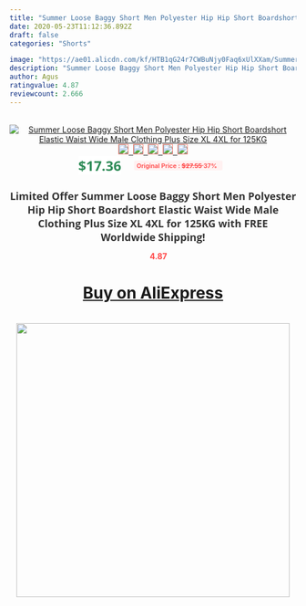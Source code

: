 ```yaml
---
title: "Summer Loose Baggy Short Men Polyester Hip Hip Short Boardshort Elastic Waist Wide Male Clothing Plus Size XL 4XL for 125KG"
date: 2020-05-23T11:12:36.892Z
draft: false
categories: "Shorts"

image: "https://ae01.alicdn.com/kf/HTB1qG24r7CWBuNjy0Faq6xUlXXam/Summer-Loose-Baggy-Short-Men-Polyester-Hip-Hip-Short-Boardshort-Elastic-Waist-Wide-Male-Clothing-Plus.jpg"
description: "Summer Loose Baggy Short Men Polyester Hip Hip Short Boardshort Elastic Waist Wide Male Clothing Plus Size XL 4XL for 125KG"
author: Agus
ratingvalue: 4.87
reviewcount: 2.666
---
```

<br>
<div style="text-align: center;">
<a href="https://s.click.aliexpress.com/e/_A9Qngt" target="_blank" rel="nofollow noopener noreferrer"><img alt="Summer Loose Baggy Short Men Polyester Hip Hip Short Boardshort Elastic Waist Wide Male Clothing Plus Size XL 4XL for 125KG" class="magnifier-image" src="https://ae01.alicdn.com/kf/HTB1qG24r7CWBuNjy0Faq6xUlXXam/Summer-Loose-Baggy-Short-Men-Polyester-Hip-Hip-Short-Boardshort-Elastic-Waist-Wide-Male-Clothing-Plus.jpg_640x640.jpg">
<br>
<img style="border:1px solid salmon" src="https://ae01.alicdn.com/kf/HTB1qG24r7CWBuNjy0Faq6xUlXXam/Summer-Loose-Baggy-Short-Men-Polyester-Hip-Hip-Short-Boardshort-Elastic-Waist-Wide-Male-Clothing-Plus.jpg_120x120.jpg">&nbsp;&nbsp;<img style="border:1px solid salmon" src="https://ae01.alicdn.com/kf/HTB1oxhJfZIrBKNjSZK9q6ygoVXao/Summer-Loose-Baggy-Short-Men-Polyester-Hip-Hip-Short-Boardshort-Elastic-Waist-Wide-Male-Clothing-Plus.jpg_120x120.jpg">&nbsp;&nbsp;<img style="border:1px solid salmon" src="https://ae01.alicdn.com/kf/HTB1.dAwr21TBuNjy0Fjq6yjyXXam/Summer-Loose-Baggy-Short-Men-Polyester-Hip-Hip-Short-Boardshort-Elastic-Waist-Wide-Male-Clothing-Plus.jpg_120x120.jpg">&nbsp;&nbsp;<img style="border:1px solid salmon" src="https://ae01.alicdn.com/kf/HTB1ezgtr49YBuNjy0Ffq6xIsVXaZ/Summer-Loose-Baggy-Short-Men-Polyester-Hip-Hip-Short-Boardshort-Elastic-Waist-Wide-Male-Clothing-Plus.jpg_120x120.jpg">&nbsp;&nbsp;<img style="border:1px solid salmon" src="https://ae01.alicdn.com/kf/HTB1sPDIr25TBuNjSspcq6znGFXat/Summer-Loose-Baggy-Short-Men-Polyester-Hip-Hip-Short-Boardshort-Elastic-Waist-Wide-Male-Clothing-Plus.jpg_120x120.jpg"></a></div><br0>
<div style="text-align: center;"><span style="background-color: white; border: 0px; box-sizing: border-box; color: seagreen; display: inline-block; font-family: &quot;open sans&quot; , &quot;arial&quot; , &quot;helvetica&quot; , sans-serif , &quot;heiti&quot;; font-size: 24px; font-stretch: inherit; font-weight: 700; line-height: inherit; margin: 0px 10px 0px 0px; padding: 0px; vertical-align: middle;">$17.36 </span>
<span style="background: rgb(255 , 241 , 241); border-radius: 3px; border: 0px; box-sizing: border-box; color: #ff4747; display: inline-block; font-family: inherit; font-size: 12px; font-stretch: inherit; font-style: inherit; font-variant: inherit; font-weight: 600; line-height: inherit; margin: 0px; padding: 2px 5px; transform: scale(0.9); vertical-align: middle;">Original Price : <b style="text-decoration: line-through;">$27.55 </b> 37%&nbsp;&nbsp;</span></div>
<h1 style="color: #333333; display: inline-block; font-family: &quot;open sans&quot; , &quot;arial&quot; , &quot;helvetica&quot; , sans-serif , &quot;heiti&quot;; font-size: 18px; font-stretch: inherit; font-weight: 700; text-align: center;">Limited Offer Summer Loose Baggy Short Men Polyester Hip Hip Short Boardshort Elastic Waist Wide Male Clothing Plus Size XL 4XL for 125KG with FREE Worldwide Shipping!</h1>
<div style="color: #ff4747; text-align: center;">
<img src="https://4.bp.blogspot.com/-M0ZcTcb-5uY/XleCXlxnR4I/AAAAAAAAAEc/OrjgMkXV1oMQFaCRZj5HQwOCBcu3w1FegCPcBGAYYCw/s1600/star.png" style="height: 15px;">&nbsp;<b>4.87</b></div>
<div class="button_cont" align="center"><a class="buynow_a" href="https://s.click.aliexpress.com/e/_A9Qngt" target="_blank" rel="nofollow noopener noreferrer"><H1>Buy on AliExpress</H1></a></div><br>
<div class="separator" style="clear: both; text-align: center;">
<img src="https://lh3.googleusercontent.com/-pTy5HemUv9M/XlePHvY0dAI/AAAAAAAAAE4/0nX5iRUoIWY8eMW9Dpxeirr157OZliDIgCLcBGAsYHQ/s1600/badge.gif" width="480">
</div>
